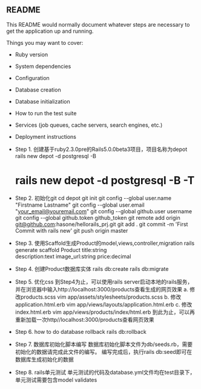 ## README

This README would normally document whatever steps are necessary to get the
application up and running.

Things you may want to cover:

* Ruby version

* System dependencies

* Configuration

* Database creation

* Database initialization

* How to run the test suite

* Services (job queues, cache servers, search engines, etc.)

* Deployment instructions

* Step 1. 创建基于ruby2.3.0pre的Rails5.0.0beta3项目，项目名称为depot
	rails new depot -d postgresql -B
	# rails new depot -d postgresql -B -T

* Step 2. 初始化git
	cd depot
	git init
	git config --global user.name "Firstname Lastname"
	git config --global user.email "your_email@youremail.com"
	git config --global github.user username
	git config --global github.token github_token
	git remote add origin git@github.com:hasone/hellorails_prj.git
	git add .
	git commit -m 'First Commit with rails new'
	git push origin master
* Step 3. 使用Scaffold生成Product的model,views,controller,migration
	rails generate scaffold Product title:string \
	  description:text image_url:string price:decimal

* Step 4. 创建Product数据库实体
	rails db:create
	rails db:migrate

* Step 5. 优化css
	到Step4为止，可以使用rails server启动本地的rails服务，并在浏览器中输入http://localhost:3000/products查看生成的网页效果
	a. 修改products.scss
	    vim app/assets/stylesheets/products.scss
	b. 修改application.html.erb
	    vim app/views/layouts/application.html.erb
	c. 修改index.html.erb
	    vim app/views/products/index/html.erb
	到此为止，可以再重新加载一次http//localhost:3000/products查看网页效果

* Step 6. how to do database rollback
	rails db:rollback

* Step 7. 数据库初始化脚本编写
	数据库初始化脚本文件为db/seeds.rb，需要初始化的数据请完成此文件的编写。
	编写完成后，执行rails db:seed即可在数据库生成初始化的数据

* Step 8. rails单元测试
	单元测试的代码及database.yml文件均在test目录下，单元测试需要包含model validates
	<!-- 编写完测试代码后，执行 rails test 执行全部单元测试 或执行 rails test directories/files  进行单元测试

  * Step 9. 创建Store
    rails generate controller Store index
    
